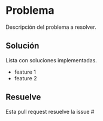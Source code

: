 # Problema

Descripción del problema a resolver.

## Solución

Lista con soluciones implementadas.

- feature 1
- feature 2


## Resuelve

Esta pull request resuelve la issue #

